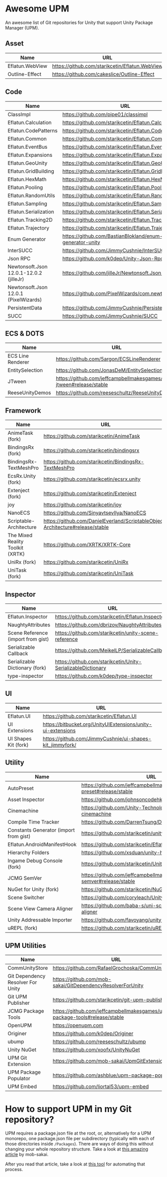 # Awesome UPM
An awesome list of Git repositories for Unity that support Unity Package Manager (UPM).


## Asset

| Name                                      | URL                                                                                   |
|-------------------------------------------|---------------------------------------------------------------------------------------|
| Eflatun.WebView                           | https://github.com/starikcetin/Eflatun.WebView                                        |
| Outline-Effect                            | https://github.com/cakeslice/Outline-Effect                                           |


## Code

| Name                                      | URL                                                                                   |
|-------------------------------------------|---------------------------------------------------------------------------------------|
| ClassImpl                                 | https://github.com/pipe01/classimpl                                                   |
| Eflatun.Calculation                       | https://github.com/starikcetin/Eflatun.Calculation                                    |
| Eflatun.CodePatterns                      | https://github.com/starikcetin/Eflatun.CodePatterns                                   |
| Eflatun.Common                            | https://github.com/starikcetin/Eflatun.Common                                         |
| Eflatun.EventBus                          | https://github.com/starikcetin/Eflatun.EventBus                                       |
| Eflatun.Expansions                        | https://github.com/starikcetin/Eflatun.Expansions                                     |
| Eflatun.GeoUnity                          | https://github.com/starikcetin/Eflatun.GeoUnity                                       |
| Eflatun.GridBuilding                      | https://github.com/starikcetin/Eflatun.GridBuilding                                   |
| Eflatun.HexMath                           | https://github.com/starikcetin/Eflatun.HexMath                                        |
| Eflatun.Pooling                           | https://github.com/starikcetin/Eflatun.Pooling                                        |
| Eflatun.RandomUtils                       | https://github.com/starikcetin/Eflatun.RandomUtils                                    |
| Eflatun.Sampling                          | https://github.com/starikcetin/Eflatun.Sampling                                       |
| Eflatun.Serialization                     | https://github.com/starikcetin/Eflatun.Serialization                                  |
| Eflatun.Tracking2D                        | https://github.com/starikcetin/Eflatun.Tracking2D                                     |
| Eflatun.Trajectory                        | https://github.com/starikcetin/Eflatun.Trajectory                                     |
| Enum Generator                            | https://github.com/BastianBlokland/enum-generator-unity                               |
| InterSUCC                                 | https://github.com/JimmyCushnie/InterSUCC                                             |
| Json RPC                                  | https://github.com/k0dep/Unity-Json-Rpc                                               |
| Newtonsoft.Json 12.0.1-12.0.2 (jilleJr)   | https://github.com/jilleJr/Newtonsoft.Json-for-Unity                                  |
| Newtonsoft.Json 12.0.1 (PixelWizards)     | https://github.com/PixelWizards/com.newtonsoft.json                                   |
| PersistentData                            | https://github.com/JimmyCushnie/PersistentData                                        |
| SUCC                                      | https://github.com/JimmyCushnie/SUCC                                                  |


## ECS & DOTS

| Name                                      | URL                                                                                   |
|-------------------------------------------|---------------------------------------------------------------------------------------|
| ECS Line Renderer                         | https://github.com/5argon/ECSLineRenderer                                             |
| EntitySelection                           | https://github.com/JonasDeM/EntitySelection                                           |
| JTween                                    | https://github.com/jeffcampbellmakesgames/unity-jtween#release/stable                 |
| ReeseUnityDemos                           | https://github.com/reeseschultz/ReeseUnityDemos                                       |


## Framework

| Name                                      | URL                                                                                   |
|-------------------------------------------|---------------------------------------------------------------------------------------|
| AnimeTask (fork)                          | https://github.com/starikcetin/AnimeTask                                              |
| BindingsRx (fork)                         | https://github.com/starikcetin/bindingsrx                                             |
| BindingsRx-TextMeshPro                    | https://github.com/starikcetin/BindingsRx-TextMeshPro                                 |
| EcsRx.Unity (fork)                        | https://github.com/starikcetin/ecsrx.unity                                            |
| Extenject (fork)                          | https://github.com/starikcetin/Extenject                                              |
| joy                                       | https://github.com/starikcetin/joy                                                    |
| NanoECS                                   | https://github.com/SinyavtsevIlya/NanoECS                                             |
| Scriptable-Architecture                   | https://github.com/DanielEverland/ScriptableObject-Architecture#release/stable        |
| The Mixed Reality Toolkit (XRTK)          | https://github.com/XRTK/XRTK-Core                                                     |
| UniRx (fork)                              | https://github.com/starikcetin/UniRx                                                  |
| UniTask (fork)                            | https://github.com/starikcetin/UniTask                                                |


## Inspector

| Name                                      | URL                                                                                   |
|-------------------------------------------|---------------------------------------------------------------------------------------|
| Eflatun.Inspector                         | https://github.com/starikcetin/Eflatun.Inspector                                      |
| NaughtyAttributes                         | https://github.com/dbrizov/NaughtyAttributes                                          |
| Scene Reference (import from gist)        | https://github.com/starikcetin/unity-scene-reference                                  |
| Serializable Callback                     | https://github.com/MeikelLP/SerializableCallback                                      |
| Serializable Dictionary (fork)            | https://github.com/starikcetin/Unity-SerializableDictionary                           |
| type-inspector                            | https://github.com/k0dep/type-inspector                                               |


## UI

| Name                                      | URL                                                                                   |
|-------------------------------------------|---------------------------------------------------------------------------------------|
| Eflatun.UI                                | https://github.com/starikcetin/Eflatun.UI                                             |
| UI Extensions                             | https://bitbucket.org/UnityUIExtensions/unity-ui-extensions                           |
| UI Shapes Kit (fork)                      | https://github.com/JimmyCushnie/ui-shapes-kit_jimmyfork/                              |


## Utility

| Name                                      | URL                                                                                   |
|-------------------------------------------|---------------------------------------------------------------------------------------|
| AutoPreset                                | https://github.com/jeffcampbellmakesgames/unity-auto-preset#release/stable            |
| Asset Inspector                           | https://github.com/johnsoncodehk/unity-asset-inspector                                |
| Cinemachine                               | https://github.com/Unity-Technologies/upm-package-cinemachine                         |
| Compile Time Tracker                      | https://github.com/DarrenTsung/DTCompileTimeTracker                                   |
| Constants Generator (import from gist)    | https://github.com/starikcetin/unity-constants-generator                              |
| Eflatun.AndroidManifestHook               | https://github.com/starikcetin/Eflatun.AndroidManifestHook                            |
| Hierarchy Folders                         | https://github.com/xsduan/unity-hierarchy-folders                                     |
| Ingame Debug Console (fork)               | https://github.com/starikcetin/UnityIngameDebugConsole                                |
| JCMG SemVer                               | https://github.com/jeffcampbellmakesgames/unity-semver#release/stable                 |
| NuGet for Unity (fork)                    | https://github.com/starikcetin/NuGetForUnity                                          |
| Scene Switcher                            | https://github.com/coryleach/UnitySceneSwitcher                                       |
| Scene View Camera Aligner                 | https://github.com/baba-s/uni-scene-view-camera-aligner                               |
| Unity Addressable Importer                | https://github.com/favoyang/unity-addressable-importer                                |
| uREPL (fork)                              | https://github.com/starikcetin/uREPL                                                  |


## UPM Utilities

| Name                                      | URL                                                                                   |
|-------------------------------------------|---------------------------------------------------------------------------------------|
| CommUnityStore                            | https://github.com/RafaelGrochoska/CommUnityStore                                     |
| Git Dependency Resolver For Unity         | https://github.com/mob-sakai/GitDependencyResolverForUnity                            |
| Git UPM Publisher                         | https://github.com/starikcetin/git-upm-publisher-2                                      |
| JCMG Package Tools                        | https://github.com/jeffcampbellmakesgames/unity-package-tools#release/stable          |
| OpenUPM                                   | https://openupm.com                                                                   |
| Originer                                  | https://github.com/k0dep/Originer                                                     |
| ubump                                     | https://github.com/reeseschultz/ubump                                                 |
| Unity NuGet                               | https://github.com/xoofx/UnityNuGet                                                   |
| UPM Git Extension                         | https://github.com/mob-sakai/UpmGitExtension                                          |
| UPM Package Populator                     | https://github.com/ashblue/upm-package-populator                                      |
| UPM Embed                                 | https://github.com/liortal53/upm-embed                                                |


# How to support UPM in my Git repository?

UPM requires a package.json file at the root, or, alternatively for a UPM monorepo, one package.json file per subdirectory (typically with each of those directories inside `/Packages`). There are ways of doing this without changing your whole repository structure. Take a look at [this amazing article](https://www.patreon.com/posts/25070968) by mob-sakai.

After you read that article, take a look at [this tool](https://github.com/starikcetin/git-upm-publisher-2) for automating that process.

